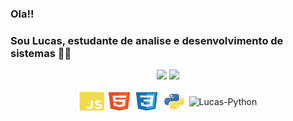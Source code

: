### Ola!!
### Sou Lucas, estudante de analise e desenvolvimento de sistemas 👨‍💻

<div align="center">
  
  <img height="120em" src="https://github-readme-stats.vercel.app/api?username=lucaslrodrigues&include_all_commits=true&count_private=true&show_icons=true&bg_color=30,174dc8,9a123b&title_color=fff&text_color=fff"/>
  
  <img height="120em" src="https://github-readme-stats.vercel.app/api/top-langs/?username=lucaslrodrigues&layout=compact&langs_count=7&&bg_color=30,174dc8,9a123b&title_color=fff&text_color=fff"/>

</div>

<div align="center" style="display: inline_block"><br>
  <img align="center" alt="Lucas-Js" height="30" width="40" src="https://raw.githubusercontent.com/devicons/devicon/master/icons/javascript/javascript-plain.svg">
  <img align="center" alt="Lucas-HTML" height="30" width="40" src="https://raw.githubusercontent.com/devicons/devicon/master/icons/html5/html5-original.svg">
  <img align="center" alt="Lucas-CSS" height="30" width="40" src="https://raw.githubusercontent.com/devicons/devicon/master/icons/css3/css3-original.svg">
  <img align="center" alt="Lucas-Python" height="30" width="40" src="https://raw.githubusercontent.com/devicons/devicon/master/icons/python/python-original.svg">
  <img align="center" alt="Lucas-Python" height="30" width="40" src="https://cdn.jsdelivr.net/gh/devicons/devicon/icons/mysql/mysql-original.svg" />
  <br><br>
</div>
<!--
         ._________________.
         |.---------------.|
         ||               ||
         ||     HELLO     ||
         ||     WORLD     ||
         ||               ||
         ||               ||
         ||_______________||
         /.-.-.-.-.-.-.-.-.\
        /.-.-.-.-.-.-.-.-.-.\
       /.-.-.-.-.-.-.-.-.-.-.\
      /______/__________\___o_\
      \_______________________/

<div>
  
  ![Snake animation](https://github.com/rafaballerini/rafaballerini/blob/output/github-contribution-grid-snake.svg)
  
</div>
-->
